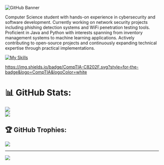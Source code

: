 <img src="banner-animation.gif" alt="GitHub Banner" />

Computer Science student with hands-on experience in cybersecurity and software development. Currently working on network security projects including phishing detection systems and WiFi penetration testing tools. Proficient in Java and Python with interests spanning from inventory management systems to machine learning applications. Actively contributing to open-source projects and continuously expanding technical expertise through practical implementations.

[![My Skills](https://skillicons.dev/icons?i=py,bash,postgres,react,aws,github,ai,kali,php)](https://skillicons.dev)

https://img.shields.io/badge/CompTIA-C8202F.svg?style=for-the-badge&logo=CompTIA&logoColor=white


# 📊 GitHub Stats:
![](https://nirzak-streak-stats.vercel.app/?user=Taylorwaldo&theme=great-gatsby&hide_border=false)<br/>
![](https://github-readme-stats.vercel.app/api/top-langs/?username=Taylorwaldo&theme=great-gatsby&hide_border=false&include_all_commits=false&count_private=false&layout=compact)

## 🏆 GitHub Trophies:
![](https://github-profile-trophy.vercel.app/?username=Taylorwaldo&theme=radical&no-frame=false&no-bg=true&margin-w=4)

---
[![](https://visitcount.itsvg.in/api?id=Taylorwaldo&icon=0&color=0)](https://visitcount.itsvg.in)

